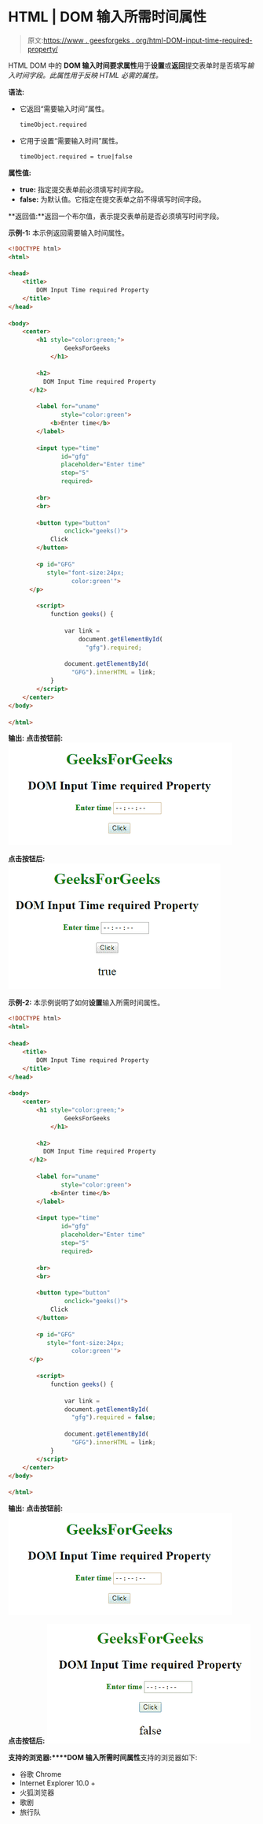 # HTML | DOM 输入所需时间属性

> 原文:[https://www . geesforgeks . org/html-DOM-input-time-required-property/](https://www.geeksforgeeks.org/html-dom-input-time-required-property/)

HTML DOM 中的 **DOM 输入时间要求属性**用于**设置**或**返回**提交表单时是否填写*输入时间字段。此属性用于反映 HTML 必需的属性。*

**语法:**

*   它返回“需要输入时间”属性。

    ```html
    timeObject.required
    ```

*   它用于设置“需要输入时间”属性。

    ```html
    timeObject.required = true|false
    ```

**属性值:**

*   **true:** 指定提交表单前必须填写时间字段。
*   **false:** 为默认值。它指定在提交表单之前不得填写时间字段。

**返回值:**返回一个布尔值，表示提交表单前是否必须填写时间字段。

**示例-1:** 本示例返回需要输入时间属性。

```html
<!DOCTYPE html>
<html>

<head>
    <title>
        DOM Input Time required Property
    </title>
</head>

<body>
    <center>
        <h1 style="color:green;"> 
                GeeksForGeeks 
            </h1>

        <h2>
          DOM Input Time required Property
      </h2>

        <label for="uname" 
               style="color:green">
            <b>Enter time</b>
        </label>

        <input type="time" 
               id="gfg"
               placeholder="Enter time" 
               step="5" 
               required>

        <br>
        <br>

        <button type="button" 
                onclick="geeks()">
            Click
        </button>

        <p id="GFG" 
           style="font-size:24px;
                  color:green'">
      </p>

        <script>
            function geeks() {

                var link = 
                    document.getElementById(
                      "gfg").required;

                document.getElementById(
                  "GFG").innerHTML = link;
            }
        </script>
    </center>
</body>

</html>
```

**输出:**
**点击按钮前:**
![](img/9922f16f22f26e8d988015867a2e63ca.png)

**点击按钮后:**
![](img/c0bb87e0dc8ad9bc048beea480f19a35.png)

**示例-2:** 本示例说明了如何**设置**输入所需时间属性。

```html
<!DOCTYPE html>
<html>

<head>
    <title>
        DOM Input Time required Property
    </title>
</head>

<body>
    <center>
        <h1 style="color:green;"> 
                GeeksForGeeks 
            </h1>

        <h2>
          DOM Input Time required Property
      </h2>

        <label for="uname"
               style="color:green">
            <b>Enter time</b>
        </label>

        <input type="time"
               id="gfg"
               placeholder="Enter time" 
               step="5" 
               required>

        <br>
        <br>

        <button type="button" 
                onclick="geeks()">
            Click
        </button>

        <p id="GFG"
           style="font-size:24px;
                  color:green'">
      </p>

        <script>
            function geeks() {

                var link = 
                document.getElementById(
                  "gfg").required = false;

                document.getElementById(
                  "GFG").innerHTML = link;
            }
        </script>
    </center>
</body>

</html>
```

**输出:**
**点击按钮前:**
![](img/9922f16f22f26e8d988015867a2e63ca.png)

**点击按钮后:**
![](img/6735a5aaa433782e0f7a56d690e2fb54.png)

**支持的浏览器:****DOM 输入所需时间属性**支持的浏览器如下:

*   谷歌 Chrome
*   Internet Explorer 10.0 +
*   火狐浏览器
*   歌剧
*   旅行队
